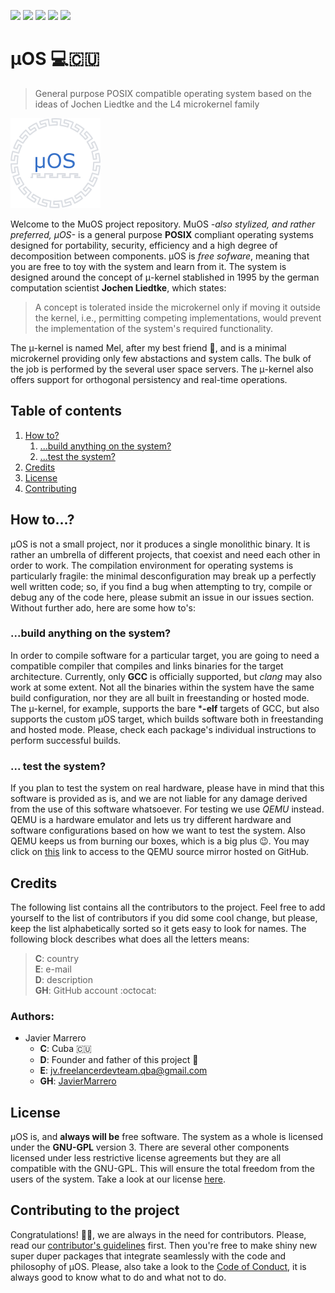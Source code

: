 ![](https://img.shields.io/github/contributors/JavierMarrero/MuOS?style=for-the-badge)
![](https://img.shields.io/github/forks/JavierMarrero/MuOS?style=for-the-badge)
![](https://img.shields.io/github/stars/JavierMarrero/MuOS?style=for-the-badge)
![](https://img.shields.io/github/license/JavierMarrero/MuOS?style=for-the-badge)
![](https://img.shields.io/github/issues/JavierMarrero/MuOS?style=for-the-badge)

# μOS :computer::cuba:
> General purpose POSIX compatible operating system based on the ideas of Jochen Liedtke and the L4 microkernel family

![](assets/logo_64x64_color.png)

Welcome to the MuOS project repository. MuOS *-also stylized, and rather preferred, μOS-* is a general purpose **POSIX** compliant operating systems designed for portability,
security, efficiency and a high degree of decomposition between components. μOS is *free sofware*, meaning that you are free to toy with the system and learn from it. The
system is designed around the concept of μ-kernel stablished in 1995 by the german computation scientist **Jochen Liedtke**, which states:

> A concept is tolerated inside the microkernel only if moving it outside the kernel, i.e., permitting competing implementations, would prevent the implementation of the 
> system's required functionality.

The μ-kernel is named Mel, after my best friend :white_heart:, and is a minimal microkernel providing only few abstactions and system calls. The bulk of the job is performed
by the several user space servers. The μ-kernel also offers support for orthogonal persistency and real-time operations.

## Table of contents

1. [How to?](#howto)
    1. [...build anything on the system?](#build)
    2. [...test the system?](#test)
2. [Credits](#credits)
3. [License](#license)
4. [Contributing](#contributing)

<a name="howto" />

## How to...?

μOS is not a small project, nor it produces a single monolithic binary. It is rather an umbrella of different projects, that coexist and need each other in order to work.
The compilation environment for operating systems is particularly fragile: the minimal desconfiguration may break up a perfectly well written code; so, if you find a bug
when attempting to try, compile or debug any of the code here, please submit an issue in our issues section. Without further ado, here are some how to's:

<a name="build" />  

### ...build anything on the system?

In order to compile software for a particular target, you are going to need a compatible compiler that compiles and links binaries for the target architecture. Currently,
only **GCC** is officially supported, but *clang* may also work at some extent. Not all the binaries within the system have the same build configuration, nor they are all
built in freestanding or hosted mode. The μ-kernel, for example, supports the bare ***-elf** targets of GCC, but also supports the custom μOS target, which builds software
both in freestanding and hosted mode. Please, check each package's individual instructions to perform successful builds.

<a name="test" />  

### ... test the system?

If you plan to test the system on real hardware, please have in mind that this software is provided as is, and we are not liable for any damage derived from the use of
this software whatsoever. For testing we use *QEMU* instead. QEMU is a hardware emulator and lets us try different hardware and software configurations based on how we
want to test the system. Also QEMU keeps us from burning our boxes, which is a big plus :wink:. You may click on [this](https://github.com/qemu/qemu) link to access to the
QEMU source mirror hosted on GitHub.

<a name="credits" />  

## Credits

The following list contains all the contributors to the project. Feel free to add yourself to the list of contributors if you did some cool change, but please,
keep the list alphabetically sorted so it gets easy to look for names. The following block describes what does all the letters means:

> **C**: country  
> **E**: e-mail     
> **D**: description  
> **GH**: GitHub account :octocat:  

### Authors:

- Javier Marrero
    - **C**: Cuba :cuba:
    - **D**: Founder and father of this project :monocle_face:
    - **E**: jv.freelancerdevteam.qba@gmail.com
    - **GH**: [JavierMarrero](https://github.com/JavierMarrero)    
    
<a name="license" />    
    
## License

μOS is, and **always will be** free software. The system as a whole is licensed under the **GNU-GPL** version 3. There are several other components licensed under less
restrictive license agreements but they are all compatible with the GNU-GPL. This will ensure the total freedom from the users of the system. Take a look at our license
[here](LICENSE.md).

<a name="contributing" />

## Contributing to the project

Congratulations! :clap::partying_face:, we are always in the need for contributors. Please, read our [contributor's guidelines](CONTRIBUTING.md) first. Then you're free to make shiny new super duper packages that integrate seamlessly with the code and philosophy of μOS. Please, also take a look to the [Code of Conduct](CODE_OF_CONDUCT.md),
it is always good to know what to do and what not to do.
